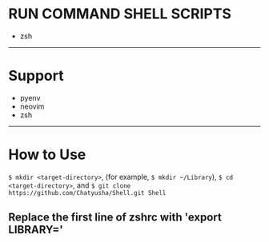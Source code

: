 # RUN COMMAND SHELL SCRIPTS

- zsh

 ---

# Support

- pyenv
- neovim
- zsh

---

# How to Use

`$ mkdir <target-directory>`, (for example, `$ mkdir ~/Library`),
`$ cd <target-directory>`, and `$ git clone https://github.com/Chatyusha/Shell.git Shell`

Replace the first line of zshrc with 'export LIBRARY=<target-library>'
---

